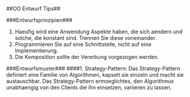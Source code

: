 ##OO Entwurf Tips##

<!-- This document is written in pandoc's markdown version -->

###Entwurfsprinzipien###
1. Haeufig wird eine Anwendung Aspekte haben, die sich aendern und solche, 
die konstant sind. Trennen Sie diese voneinander.
2. Programmieren Sie auf eine Schnittstelle, nicht auf eine Implementierung.
3. Die Komposition sollte der Vererbung vorgezogen werden.

###Entwurfsmuster###
####1. Strategy-Pattern: 
Das Strategy-Pattern definiert eine Familie von Algorithmen, kapselt sie einzeln und macht sie austauschbar. Das Strategy-Pattern ermoeglichtes, den Algorithmus unabhaengig von den Clients die ihn einsetzen, variieren zu lassen.

